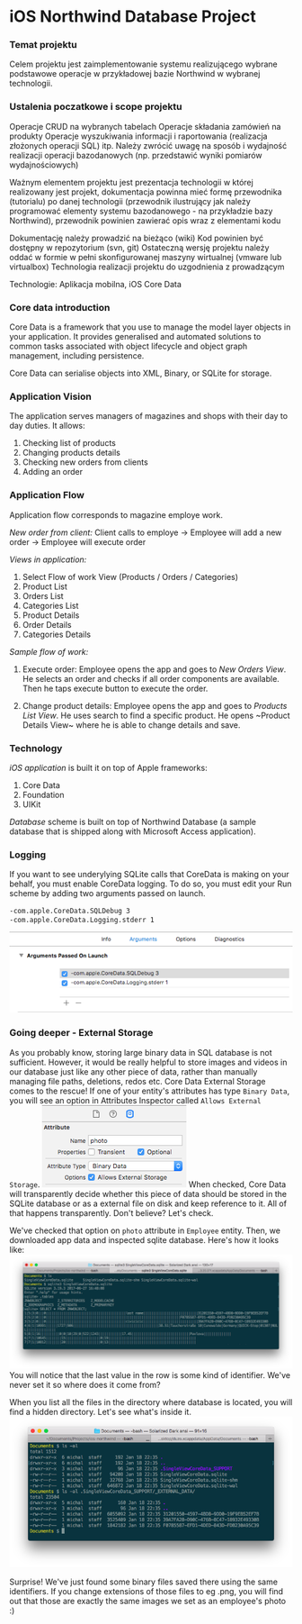 # iOS Northwind Database Project

### Temat projektu
Celem projektu jest zaimplementowanie systemu realizującego wybrane podstawowe operacje w przykładowej bazie Northwind w wybranej technologii.

### Ustalenia poczatkowe i scope projektu
Operacje CRUD na wybranych tabelach
Operacje składania zamówień na produkty 
Operacje wyszukiwania informacji i raportowania (realizacja złożonych operacji SQL)
itp.
Należy zwrócić uwagę na sposób i wydajność realizacji operacji bazodanowych (np. przedstawić wyniki pomiarów wydajnościowych)

Ważnym elementem projektu jest prezentacja technologii w której realizowany jest projekt, dokumentacja powinna mieć formę przewodnika (tutorialu) po danej technologii (przewodnik ilustrujący jak należy programować elementy systemu bazodanowego - na przykładzie bazy Northwind), przewodnik powinien zawierać opis wraz z elementami kodu

Dokumentację należy prowadzić na bieżąco (wiki)
Kod powinien być dostępny w repozytorium (svn, git)
Ostateczną wersję projektu należy oddać w formie w pełni skonfigurowanej maszyny wirtualnej (vmware lub virtualbox)
Technologia realizacji projektu do uzgodnienia z prowadzącym

Technologie:
Aplikacja mobilna, iOS
Core Data

### Core data introduction

Core Data is a framework that you use to manage the model layer objects in your application. It provides generalised and automated solutions to common tasks associated with object lifecycle and object graph management, including persistence.

Core Data can serialise objects into XML, Binary, or SQLite for storage.

### Application Vision

The application serves managers of magazines and shops with their day to day duties. It allows:
1. Checking list of products
2. Changing products details
3. Checking new orders from clients
4. Adding an order


### Application Flow
Application flow corresponds to magazine employe work.

*New order from client:*
Client calls to employe -> Employee will add a new order -> Employee will execute order

*Views in application:*
1. Select Flow of work View (Products / Orders / Categories)
2. Product List
3. Orders List
4. Categories List
5. Product Details
6. Order Details
7. Categories Details

*Sample flow of work:*
1. Execute order: Employee opens the app and goes to *New Orders View*. He selects an order and checks if all order components are available. Then he taps execute button to execute the order.

2. Change product details: Employee opens the app and goes to *Products List View*. He uses search to find a specific product. He opens ~Product Details View~ where he is able to change details and save.


### Technology

*iOS application* is built it on top of Apple frameworks:
1. Core Data
2. Foundation
3. UIKit

*Database* scheme is built on top of Northwind Database (a sample database that is shipped along with Microsoft Access application).


### Logging
If you want to see underylying SQLite calls that CoreData is making on your behalf, you must enable CoreData logging. To do so, you must edit your Run scheme by adding two arguments passed on launch.

```
-com.apple.CoreData.SQLDebug 3
-com.apple.CoreData.Logging.stderr 1
```

![LoggingImage](DocImages/coreDataLogs.png)


### Going deeper - External Storage

As you probably know, storing large binary data in SQL database is not sufficient. However, it would be really helpful to store images and videos in our database just like any other piece of data, rather than manually managing file paths, deletions, redos etc.
Core Data External Storage comes to the rescue!
If one of your entity's attributes has type `Binary Data`, you will see an option in Attributes Inspector called `Allows External Storage`. 
![ExternalStorageCheck](DocImages/externalStorage.png)
When checked, Core Data will transparently decide whether this piece of data should be stored in the SQLite database or as a external file on disk and keep reference to it.
All of that happens transparently.
Don't believe? Let's check.

We've checked that option on `photo` attribute in `Employee` entity.
Then, we downloaded app data and inspected sqlite database.
Here's how it looks like:
![Sqlite](DocImages/externalStorageTerminal.png)
You will notice that the last value in the row is some kind of identifier. We've never set it so where does it come from?

When you list all the files in the directory where database is located, you will find a hidden directory. Let's see what's inside it.
![InsideExternal](DocImages/externalFilesTerminal.png)

Surprise! We've just found some binary files saved there using the same identifiers. If you change extensions of those files to eg .png, you will find out that those are exactly the same images we set as an employee's photo :)
